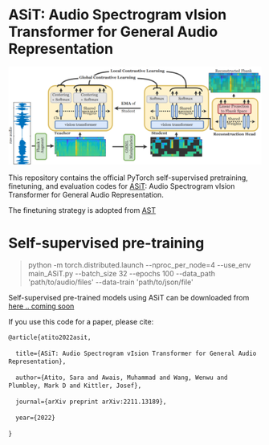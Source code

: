 # ASiT: Audio Spectrogram vIsion Transformer for General Audio Representation

![](ASiT.png)

This repository contains the official PyTorch self-supervised pretraining, finetuning, and evaluation codes for 
[ASiT](https://arxiv.org/abs/2211.13189): Audio Spectrogram vIsion Transformer for General Audio Representation.

The finetuning strategy is adopted from [AST](https://github.com/YuanGongND/ast) 

# Self-supervised pre-training
> python -m torch.distributed.launch --nproc_per_node=4 --use_env main_ASiT.py --batch_size 32 --epochs 100 --data_path 'path/to/audio/files' --data-train 'path/to/json/file'

Self-supervised pre-trained models using ASiT can be downloaded from [here .. coming soon](https://drive.google.com/drive/folders/)

If you use this code for a paper, please cite:

```
@article{atito2022asit,

  title={ASiT: Audio Spectrogram vIsion Transformer for General Audio Representation},
  
  author={Atito, Sara and Awais, Muhammad and Wang, Wenwu and Plumbley, Mark D and Kittler, Josef},
  
  journal={arXiv preprint arXiv:2211.13189},
  
  year={2022}
  
}
```
